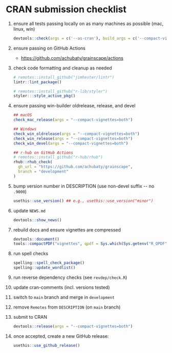 # CRAN submission checklist

1. ensure all tests passing locally on as many machines as possible (mac, linux, win)

    ```r
    devtools::check(args = c('--as-cran'), build_args = c('--compact-vignettes=both'))
    ```

2. ensure passing on GitHub Actions

    * <https://github.com/achubaty/grainscape/actions>

2. check code formatting and cleanup as needed

    ```r
    # remotes::install_github("jimhester/lintr")
    lintr::lint_package()
    ```

    ```r
    # remotes::install_github("r-lib/styler")
    styler:::style_active_pkg()
    ```

3. ensure passing win-builder oldrelease, release, and devel

    ```r
    ## macOS
    check_mac_release(args = "--compact-vignettes=both")
    
    ## Windows
    check_win_oldrelease(args = "--compact-vignettes=both")
    check_win_release(args = "--compact-vignettes=both")
    check_win_devel(args = "--compact-vignettes=both")
    ```

    ```r
    ## r-hub on GitHub Actions
    # remotes::install_github("r-hub/rhub")
    rhub::rhub_check(
      gh_url = "https://github.com/achubaty/grainscape",
      branch = "development"
    )
    ```

4. bump version number in DESCRIPTION (use non-devel suffix -- no `.9000`)

    ```r
    usethis::use_version() ## e.g., usethis::use_version("minor")
    ````

5. update `NEWS.md`

    ```r
    devtools::show_news()
    ```

6. rebuild docs and ensure vignettes are compressed

   ```r
   devtools::document()
   tools::compactPDF("vignettes", qpdf = Sys.which(Sys.getenv("R_QPDF", "qpdf")), gs_quality = "ebook")
   ```

7. run spell checks

   ```r
   spelling::spell_check_package()
   spelling::update_wordlist()
   ```

8. run reverse dependency checks (see `revdep/check.R`)

9. update cran-comments (incl. versions tested)

10. switch to `main` branch and merge in `development`

11. remove `Remotes` from `DESCRIPTION` (on `main` branch)

12. submit to CRAN 

    ```r
    devtools::release(args = "--compact-vignettes=both")
    ```

13. once accepted, create a new GitHub release:

    ```r
    usethis::use_github_release()
    ```
